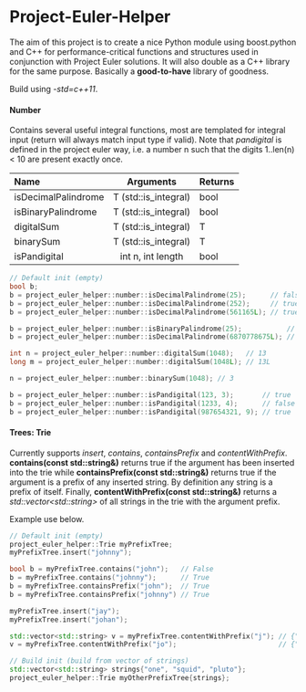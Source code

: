 Project-Euler-Helper
====================
The aim of this project is to create a nice Python module using boost.python and C++ for performance-critical functions and structures used in conjunction with Project Euler solutions. It will also double as a C++ library for the same purpose. Basically a **good-to-have** library of goodness.

Build using *-std=c++11*.

#### Number
Contains several useful integral functions, most are templated for integral input (return will always match input type if valid). Note that *pandigital* is defined in the project euler way, i.e. a number n such that the digits 1..len(n) < 10 are present exactly once.

| Name | Arguments | Returns |
| :---- | :---: | :--- |
|isDecimalPalindrome | T (std::is_integral) | bool |
|isBinaryPalindrome | T (std::is_integral) | bool |
|digitalSum | T (std::is_integral) | T |
|binarySum | T (std::is_integral) | T |
|isPandigital | int n, int length | bool |

```c++
// Default init (empty)
bool b;
b = project_euler_helper::number::isDecimalPalindrome(25);      // false
b = project_euler_helper::number::isDecimalPalindrome(252);     // true
b = project_euler_helper::number::isDecimalPalindrome(561165L); // true

b = project_euler_helper::number::isBinaryPalindrome(25);           // false
b = project_euler_helper::number::isDecimalPalindrome(6870778675L); // true

int n = project_euler_helper::number::digitalSum(1048);   // 13
long m = project_euler_helper::number::digitalSum(1048L); // 13L

n = project_euler_helper::number::binarySum(1048); // 3

b = project_euler_helper::number::isPandigital(123, 3);       // true
b = project_euler_helper::number::isPandigital(1233, 4);      // false
b = project_euler_helper::number::isPandigital(987654321, 9); // true
```


#### Trees: Trie
Currently supports *insert*, *contains*, *containsPrefix* and *contentWithPrefix*. **contains(const std::string&)** returns true if the argument has been inserted into the trie while **containsPrefix(const std::string&)** returns true if the argument is a prefix of any inserted string. By definition any string is a prefix of itself. Finally, **contentWithPrefix(const std::string&)** returns a *std::vector&lt;std::string&gt;* of all strings in the trie with the argument prefix. 

Example use below.

```c++
// Default init (empty)
project_euler_helper::Trie myPrefixTree;
myPrefixTree.insert("johnny");

bool b = myPrefixTree.contains("john");   // False
b = myPrefixTree.contains("johnny");      // True
b = myPrefixTree.containsPrefix("john");  // True
b = myPrefixTree.containsPrefix("johnny") // True

myPrefixTree.insert("jay");
myPrefixTree.insert("johan");

std::vector<std::string> v = myPrefixTree.contentWithPrefix("j"); // {"johnny", "jay", "johan"}
v = myPrefixTree.contentWithPrefix("jo");                         // {"johnny", "johan"}

// Build init (build from vector of strings)
std::vector<std::string> strings{"one", "squid", "pluto"};
project_euler_helper::Trie myOtherPrefixTree{strings};
```
